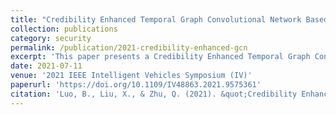 ```yaml
---
title: "Credibility Enhanced Temporal Graph Convolutional Network Based Sybil Attack Detection On Edge Computing Servers"
collection: publications
category: security
permalink: /publication/2021-credibility-enhanced-gcn
excerpt: 'This paper presents a Credibility Enhanced Temporal Graph Convolutional Network for detecting Sybil attacks on edge computing servers in vehicular ad hoc networks.'
date: 2021-07-11
venue: '2021 IEEE Intelligent Vehicles Symposium (IV)'
paperurl: 'https://doi.org/10.1109/IV48863.2021.9575361'
citation: 'Luo, B., Liu, X., & Zhu, Q. (2021). &quot;Credibility Enhanced Temporal Graph Convolutional Network Based Sybil Attack Detection On Edge Computing Servers.&quot; <i>2021 IEEE Intelligent Vehicles Symposium (IV)</i>. 524-531.'
---
```


